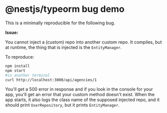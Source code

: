 # @nestjs/typeorm bug demo

This is a minimally reproducible for the following bug.

**Issue:**

You cannot inject a (custom) repo into another custom repo. It compiles, but at runtime, the thing that is injected is the `EntityManager`.

To reproduce:

```bash
npm install
npm start
#in another terminal
curl http://localhost:3000/api/agencies/1
```

You'll get a 500 error in response and if you look in the console for your app, you'll get an error that your custom method doesn't exist. When the app starts, it also logs the class name of the supposed injected repo, and it should print `UserRepository`, but it prints `EntityManager`.
